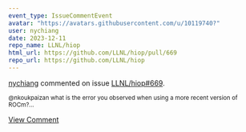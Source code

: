 ```yaml
---
event_type: IssueCommentEvent
avatar: "https://avatars.githubusercontent.com/u/10119740?"
user: nychiang
date: 2023-12-11
repo_name: LLNL/hiop
html_url: https://github.com/LLNL/hiop/pull/669
repo_url: https://github.com/LLNL/hiop
---
```


<a href='https://github.com/nychiang' target='_blank'>nychiang</a> commented on issue <a href='https://github.com/LLNL/hiop/pull/669' target='_blank'>LLNL/hiop#669</a>.

<small>@nkoukpaizan what is the error you observed when using a more recent version of ROCm?...</small>

<a href='https://github.com/LLNL/hiop/pull/669' target='_blank'>View Comment</a>